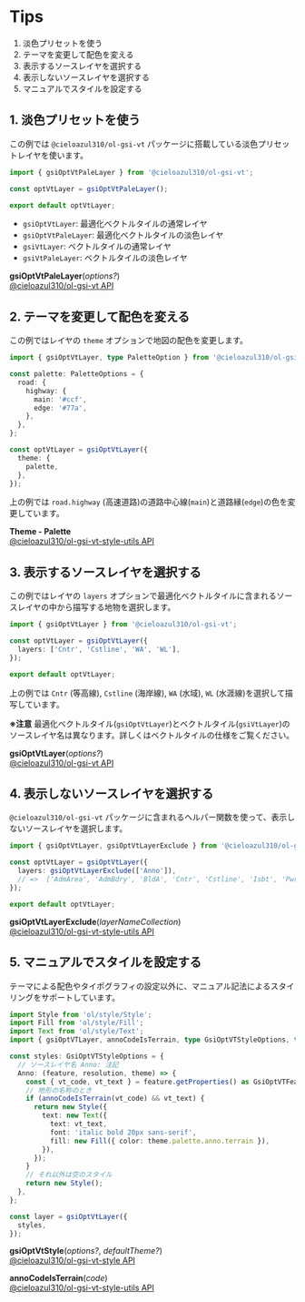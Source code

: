 # Tips

1. 淡色プリセットを使う
2. テーマを変更して配色を変える
3. 表示するソースレイヤを選択する
4. 表示しないソースレイヤを選択する
5. マニュアルでスタイルを設定する

## 1. 淡色プリセットを使う

この例では `@cieloazul310/ol-gsi-vt` パッケージに搭載している淡色プリセットレイヤを使います。

```ts
import { gsiOptVtPaleLayer } from '@cieloazul310/ol-gsi-vt';

const optVtLayer = gsiOptVtPaleLayer();

export default optVtLayer;
```

- `gsiOptVtLayer`: 最適化ベクトルタイルの通常レイヤ
- `gsiOptVtPaleLayer`: 最適化ベクトルタイルの淡色レイヤ
- `gsiVtLayer`: ベクトルタイルの通常レイヤ
- `gsiVtPaleLayer`: ベクトルタイルの淡色レイヤ

**gsiOptVtPaleLayer**(*options?*)  
[@cieloazul310/ol-gsi-vt API]

## 2. テーマを変更して配色を変える

この例ではレイヤの `theme` オプションで地図の配色を変更します。

```ts
import { gsiOptVtLayer, type PaletteOption } from '@cieloazul310/ol-gsi-vt';

const palette: PaletteOptions = {
  road: {
    highway: {
      main: '#ccf',
      edge: '#77a',
    },
  },
};

const optVtLayer = gsiOptVtLayer({
  theme: {
    palette,
  },
});
```

上の例では `road.highway` (高速道路)の道路中心線(`main`)と道路縁(`edge`)の色を変更しています。

**Theme - Palette**  
[@cieloazul310/ol-gsi-vt-style-utils API]

## 3. 表示するソースレイヤを選択する

この例ではレイヤの `layers` オプションで最適化ベクトルタイルに含まれるソースレイヤの中から描写する地物を選択します。

```ts
import { gsiOptVtLayer } from '@cieloazul310/ol-gsi-vt';

const optVtLayer = gsiOptVtLayer({
  layers: ['Cntr', 'Cstline', 'WA', 'WL'],
});

export default optVtLayer;
```

上の例では `Cntr` (等高線), `Cstline` (海岸線), `WA` (水域), `WL` (水涯線)を選択して描写しています。

**※注意** 最適化ベクトルタイル(`gsiOptVtLayer`)とベクトルタイル(`gsiVtLayer`)のソースレイヤ名は異なります。詳しくはベクトルタイルの仕様をご覧ください。

**gsiOptVtLayer**(*options?*)  
[@cieloazul310/ol-gsi-vt API]

## 4. 表示しないソースレイヤを選択する

`@cieloazul310/ol-gsi-vt` パッケージに含まれるヘルパー関数を使って、表示しないソースレイヤを選択します。

```ts
import { gsiOptVtLayer, gsiOptVtLayerExclude } from '@cieloazul310/ol-gsi-vt';

const optVtLayer = gsiOptVtLayer({
  layers: gsiOptVtLayerExclude(['Anno']),
  // =>  ['AdmArea', 'AdmBdry', 'BldA', 'Cntr', 'Cstline', 'Isbt', 'PwrTrnsmL', 'RailCL', 'RailTrCL', 'RdEdg', 'RdCompt', 'RdCL', 'RvrCL', 'SpcfArea', 'StrctLine', 'StrctArea', 'TpgphArea', 'TpgphLine', 'WA', 'WL', 'WStrA', 'WStrL', 'WRltLine']
});

export default optVtLayer;
```

**gsiOptVtLayerExclude**(*layerNameCollection*)  
[@cieloazul310/ol-gsi-vt-style-utils API]

## 5. マニュアルでスタイルを設定する

テーマによる配色やタイポグラフィの設定以外に、マニュアル記法によるスタイリングをサポートしています。

```ts
import Style from 'ol/style/Style';
import Fill from 'ol/style/Fill';
import Text from 'ol/style/Text';
import { gsiOptVTLayer, annoCodeIsTerrain, type GsiOptVTStyleOptions, type GsiOptVTLayerName } from '@cieloazul310/ol-gsi-vt';

const styles: GsiOptVTStyleOptions = {
  // ソースレイヤ名 Anno: 注記
  Anno: (feature, resolution, theme) => {
    const { vt_code, vt_text } = feature.getProperties() as GsiOptVTFeatureProperties;
    // 地形の名称のとき
    if (annoCodeIsTerrain(vt_code) && vt_text) {
      return new Style({
        text: new Text({
          text: vt_text,
          font: 'italic bold 20px sans-serif',
          fill: new Fill({ color: theme.palette.anno.terrain }),
        }),
      });
    }
    // それ以外は空のスタイル
    return new Style();
  },
};

const layer = gsiOptVtLayer({
  styles,
});
```

**gsiOptVtStyle**(*options?*, *defaultTheme?*)  
[@cieloazul310/ol-gsi-vt-style API]

**annoCodeIsTerrain**(*code*)  
[@cieloazul310/ol-gsi-vt-style-utils API]

[@cieloazul310/ol-gsi-vt API]: ol-gsi-vt-api.md
[@cieloazul310/ol-gsi-vt-style API]: ol-gsi-vt-style-api.md
[@cieloazul310/ol-gsi-vt-style-utils API]: ol-gsi-vt-style-utils-api.md